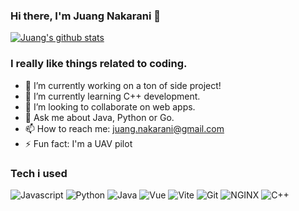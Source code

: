 ### Hi there, I'm Juang Nakarani 👋

[![Juang's github stats](https://github-readme-stats.vercel.app/api?username=juangnakarani)](https://github.com/juangnakarani/juangnakarani)


<!--
**juangnakarani/juangnakarani** is a ✨ _special_ ✨ repository because its `README.md` (this file) appears on your GitHub profile.
-->

### I really like things related to coding.

- 🔭 I’m currently working on a ton of side project!
- 🌱 I’m currently learning C++ development.
- 👯 I’m looking to collaborate on web apps.
- 💬 Ask me about Java, Python or Go.
- 📫 How to reach me: juang.nakarani@gmail.com
- ⚡ Fun fact: I'm a UAV pilot


### Tech i used

![Javascript](https://img.shields.io/badge/JavaScript-323330?style=for-the-badge&logo=javascript&logoColor=F7DF1E)
![Python](https://img.shields.io/badge/python-3670A0?style=for-the-badge&logo=python&logoColor=ffdd54)
![Java](https://img.shields.io/badge/Java-ED8B00?style=for-the-badge&logo=java&logoColor=white)
![Vue](https://img.shields.io/badge/Vue.js-35495E?style=for-the-badge&logo=vuedotjs&logoColor=4FC08D)
![Vite](https://img.shields.io/badge/Vite-B73BFE?style=for-the-badge&logo=vite&logoColor=FFD62E)
![Git](https://img.shields.io/badge/Git-F05032?style=for-the-badge&logo=git&logoColor=white)
![NGINX](https://img.shields.io/badge/Nginx-009639?style=for-the-badge&logo=nginx&logoColor=white)
![C++](https://img.shields.io/badge/-C++-blue?logo=cplusplus)

